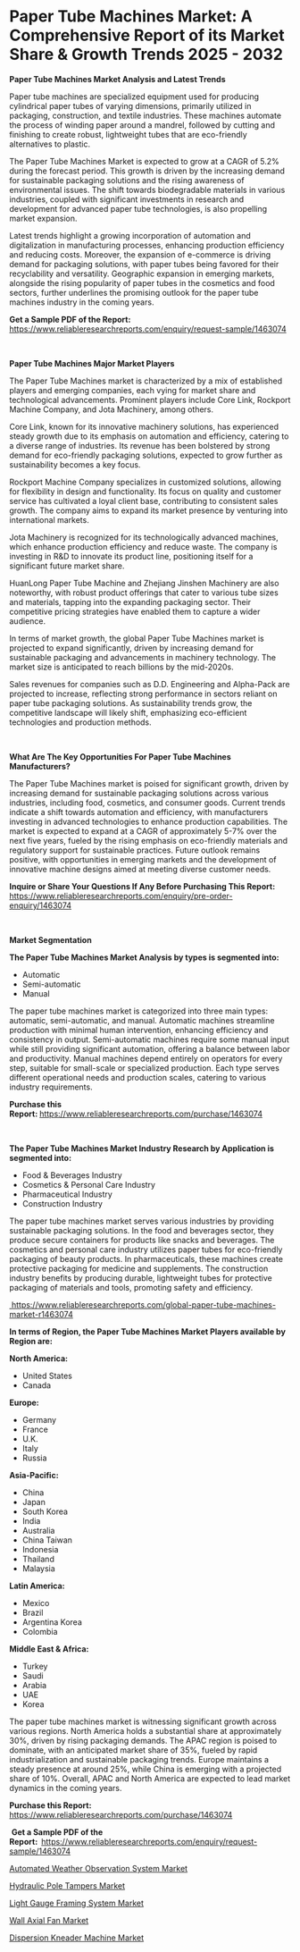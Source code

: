 <p><h1>Paper Tube Machines Market: A Comprehensive Report of its Market Share & Growth Trends 2025 - 2032</h1></p><p><strong>Paper Tube Machines Market Analysis and Latest Trends</strong></p>
<p><p>Paper tube machines are specialized equipment used for producing cylindrical paper tubes of varying dimensions, primarily utilized in packaging, construction, and textile industries. These machines automate the process of winding paper around a mandrel, followed by cutting and finishing to create robust, lightweight tubes that are eco-friendly alternatives to plastic.</p><p>The Paper Tube Machines Market is expected to grow at a CAGR of 5.2% during the forecast period. This growth is driven by the increasing demand for sustainable packaging solutions and the rising awareness of environmental issues. The shift towards biodegradable materials in various industries, coupled with significant investments in research and development for advanced paper tube technologies, is also propelling market expansion.</p><p>Latest trends highlight a growing incorporation of automation and digitalization in manufacturing processes, enhancing production efficiency and reducing costs. Moreover, the expansion of e-commerce is driving demand for packaging solutions, with paper tubes being favored for their recyclability and versatility. Geographic expansion in emerging markets, alongside the rising popularity of paper tubes in the cosmetics and food sectors, further underlines the promising outlook for the paper tube machines industry in the coming years.</p></p>
<p><strong>Get a Sample PDF of the Report:&nbsp;</strong> <a href="https://www.reliableresearchreports.com/enquiry/request-sample/1463074?utm_campaign=34&utm_medium=2&utm_source=Github&utm_content=ia&utm_term=18022025&utm_id=paper-tube-machines">https://www.reliableresearchreports.com/enquiry/request-sample/1463074</a></p>
<p>&nbsp;</p>
<p><strong>Paper Tube Machines Major Market Players</strong></p>
<p><p>The Paper Tube Machines market is characterized by a mix of established players and emerging companies, each vying for market share and technological advancements. Prominent players include Core Link, Rockport Machine Company, and Jota Machinery, among others.</p><p>Core Link, known for its innovative machinery solutions, has experienced steady growth due to its emphasis on automation and efficiency, catering to a diverse range of industries. Its revenue has been bolstered by strong demand for eco-friendly packaging solutions, expected to grow further as sustainability becomes a key focus.</p><p>Rockport Machine Company specializes in customized solutions, allowing for flexibility in design and functionality. Its focus on quality and customer service has cultivated a loyal client base, contributing to consistent sales growth. The company aims to expand its market presence by venturing into international markets.</p><p>Jota Machinery is recognized for its technologically advanced machines, which enhance production efficiency and reduce waste. The company is investing in R&D to innovate its product line, positioning itself for a significant future market share.</p><p>HuanLong Paper Tube Machine and Zhejiang Jinshen Machinery are also noteworthy, with robust product offerings that cater to various tube sizes and materials, tapping into the expanding packaging sector. Their competitive pricing strategies have enabled them to capture a wider audience.</p><p>In terms of market growth, the global Paper Tube Machines market is projected to expand significantly, driven by increasing demand for sustainable packaging and advancements in machinery technology. The market size is anticipated to reach billions by the mid-2020s.</p><p>Sales revenues for companies such as D.D. Engineering and Alpha-Pack are projected to increase, reflecting strong performance in sectors reliant on paper tube packaging solutions. As sustainability trends grow, the competitive landscape will likely shift, emphasizing eco-efficient technologies and production methods.</p></p>
<p>&nbsp;</p>
<p><strong>What Are The Key Opportunities For Paper Tube Machines Manufacturers?</strong></p>
<p><p>The Paper Tube Machines market is poised for significant growth, driven by increasing demand for sustainable packaging solutions across various industries, including food, cosmetics, and consumer goods. Current trends indicate a shift towards automation and efficiency, with manufacturers investing in advanced technologies to enhance production capabilities. The market is expected to expand at a CAGR of approximately 5-7% over the next five years, fueled by the rising emphasis on eco-friendly materials and regulatory support for sustainable practices. Future outlook remains positive, with opportunities in emerging markets and the development of innovative machine designs aimed at meeting diverse customer needs.</p></p>
<p><strong>Inquire or Share Your Questions If Any Before Purchasing This Report:</strong> <a href="https://www.reliableresearchreports.com/enquiry/pre-order-enquiry/1463074?utm_campaign=34&utm_medium=2&utm_source=Github&utm_content=ia&utm_term=18022025&utm_id=paper-tube-machines">https://www.reliableresearchreports.com/enquiry/pre-order-enquiry/1463074</a></p>
<p>&nbsp;</p>
<p><strong>Market Segmentation</strong></p>
<p><strong>The Paper Tube Machines Market Analysis by types is segmented into:</strong></p>
<p><ul><li>Automatic</li><li>Semi-automatic</li><li>Manual</li></ul></p>
<p><p>The paper tube machines market is categorized into three main types: automatic, semi-automatic, and manual. Automatic machines streamline production with minimal human intervention, enhancing efficiency and consistency in output. Semi-automatic machines require some manual input while still providing significant automation, offering a balance between labor and productivity. Manual machines depend entirely on operators for every step, suitable for small-scale or specialized production. Each type serves different operational needs and production scales, catering to various industry requirements.</p></p>
<p><strong>Purchase this Report:&nbsp;</strong><a href="https://www.reliableresearchreports.com/purchase/1463074?utm_campaign=34&utm_medium=2&utm_source=Github&utm_content=ia&utm_term=18022025&utm_id=paper-tube-machines">https://www.reliableresearchreports.com/purchase/1463074</a></p>
<p>&nbsp;</p>
<p><strong>The Paper Tube Machines Market Industry Research by Application is segmented into:</strong></p>
<p><ul><li>Food & Beverages Industry</li><li>Cosmetics & Personal Care Industry</li><li>Pharmaceutical Industry</li><li>Construction Industry</li></ul></p>
<p><p>The paper tube machines market serves various industries by providing sustainable packaging solutions. In the food and beverages sector, they produce secure containers for products like snacks and beverages. The cosmetics and personal care industry utilizes paper tubes for eco-friendly packaging of beauty products. In pharmaceuticals, these machines create protective packaging for medicine and supplements. The construction industry benefits by producing durable, lightweight tubes for protective packaging of materials and tools, promoting safety and efficiency.</p></p>
<p><a href="https://www.reliableresearchreports.com/global-paper-tube-machines-market-r1463074?utm_campaign=34&utm_medium=2&utm_source=Github&utm_content=ia&utm_term=18022025&utm_id=paper-tube-machines">&nbsp;https://www.reliableresearchreports.com/global-paper-tube-machines-market-r1463074</a></p>
<p><strong>In terms of Region, the Paper Tube Machines Market Players available by Region are:</strong></p>
<p>
    <p> <strong> North America: </strong>
        <ul>
            <li>United States</li>
            <li>Canada</li>
        </ul>
        </p> 
    <p> <strong> Europe: </strong>
        <ul>
            <li>Germany</li>
            <li>France</li>
            <li>U.K.</li>
            <li>Italy</li>
            <li>Russia</li>
        </ul>
        </p> 
    <p> <strong> Asia-Pacific: </strong>
        <ul>
            <li>China</li>
            <li>Japan</li>
            <li>South Korea</li>
            <li>India</li>
            <li>Australia</li>
            <li>China Taiwan</li>
            <li>Indonesia</li>
            <li>Thailand</li>
            <li>Malaysia</li>
        </ul>
        </p> 
    <p> <strong> Latin America: </strong>
        <ul>
            <li>Mexico</li>
            <li>Brazil</li>
            <li>Argentina Korea</li>
            <li>Colombia</li>
        </ul>
        </p> 
    <p> <strong> Middle East & Africa: </strong>
        <ul>
            <li>Turkey</li>
            <li>Saudi</li>
            <li>Arabia</li>
            <li>UAE</li>
            <li>Korea</li>
        </ul>
    </p>
    </p>
<p><p>The paper tube machines market is witnessing significant growth across various regions. North America holds a substantial share at approximately 30%, driven by rising packaging demands. The APAC region is poised to dominate, with an anticipated market share of 35%, fueled by rapid industrialization and sustainable packaging trends. Europe maintains a steady presence at around 25%, while China is emerging with a projected share of 10%. Overall, APAC and North America are expected to lead market dynamics in the coming years.</p></p>
<p><strong>Purchase this Report: </strong><a href="https://www.reliableresearchreports.com/purchase/1463074?utm_campaign=34&utm_medium=2&utm_source=Github&utm_content=ia&utm_term=18022025&utm_id=paper-tube-machines">https://www.reliableresearchreports.com/purchase/1463074</a></p>
<p>&nbsp;<strong>Get a Sample PDF of the Report:&nbsp;&nbsp;</strong><a href="https://www.reliableresearchreports.com/enquiry/request-sample/1463074?utm_campaign=34&utm_medium=2&utm_source=Github&utm_content=ia&utm_term=18022025&utm_id=paper-tube-machines">https://www.reliableresearchreports.com/enquiry/request-sample/1463074</a></p>
<p><strong></strong></p>
<p><p><a href="https://github.com/memorirummy/Market-Research-Report-List-1/blob/main/automated-weather-observation-system-market.md?utm_campaign=34&utm_medium=2&utm_source=Github&utm_content=ia&utm_term=18022025&utm_id=paper-tube-machines">Automated Weather Observation System Market</a></p><p><a href="https://github.com/xanaanenkaly/Market-Research-Report-List-1/blob/main/hydraulic-pole-tampers-market.md?utm_campaign=34&utm_medium=2&utm_source=Github&utm_content=ia&utm_term=18022025&utm_id=paper-tube-machines">Hydraulic Pole Tampers Market</a></p><p><a href="https://github.com/alasmyayock/Market-Research-Report-List-1/blob/main/light-gauge-framing-system-market.md?utm_campaign=34&utm_medium=2&utm_source=Github&utm_content=ia&utm_term=18022025&utm_id=paper-tube-machines">Light Gauge Framing System Market</a></p><p><a href="https://github.com/jaquelynhasenaue8/Market-Research-Report-List-1/blob/main/wall-axial-fan-market.md?utm_campaign=34&utm_medium=2&utm_source=Github&utm_content=ia&utm_term=18022025&utm_id=paper-tube-machines">Wall Axial Fan Market</a></p><p><a href="https://github.com/phumlaaijem/Market-Research-Report-List-1/blob/main/dispersion-kneader-machine-market.md?utm_campaign=34&utm_medium=2&utm_source=Github&utm_content=ia&utm_term=18022025&utm_id=paper-tube-machines">Dispersion Kneader Machine Market</a></p></p>